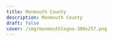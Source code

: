 ```yaml
---
title: Monmouth County
description: Monmouth County
draft: false
cover: /img/monmouthlogoa-300x257.png
---
```

